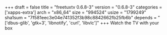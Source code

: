 +++
draft = false
title = "freetuxtv 0.6.8-3"
version = "0.6.8-3"
categories = ['xapps-extra']
arch = "x86_64"
size = "994524"
usize = "1799249"
sha1sum = "7f581eec3e04e741352f3b98c8842662fb25fb6b"
depends = "['dbus-glib', 'gtk+3', 'libnotify', 'curl', 'libvlc']"
+++
Watch the TV with your box